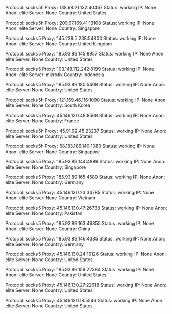 Protocol: socks5h
Proxy: 138.68.21.132:40467
Status: working
IP: None
Anon: elite
Server: None
Country: United States

Protocol: socks5h
Proxy: 209.97.169.41:13108
Status: working
IP: None
Anon: elite
Server: None
Country: Singapore

Protocol: socks5
Proxy: 145.239.5.238:54803
Status: working
IP: None
Anon: elite
Server: None
Country: United Kingdom

Protocol: socks5
Proxy: 185.93.89.145:8957
Status: working
IP: None
Anon: elite
Server: None
Country: United States

Protocol: socks5
Proxy: 103.148.112.242:8199
Status: working
IP: None
Anon: elite
Server: mikrotik
Country: Indonesia

Protocol: socks5
Proxy: 185.93.89.180:5408
Status: working
IP: None
Anon: elite
Server: None
Country: United States

Protocol: socks5h
Proxy: 121.169.46.116:1090
Status: working
IP: None
Anon: elite
Server: None
Country: South Korea

Protocol: socks5
Proxy: 45.146.130.48:8568
Status: working
IP: None
Anon: elite
Server: None
Country: France

Protocol: socks5h
Proxy: 45.91.92.45:23237
Status: working
IP: None
Anon: elite
Server: None
Country: United States

Protocol: socks5h
Proxy: 68.183.186.140:1080
Status: working
IP: None
Anon: elite
Server: None
Country: Singapore

Protocol: socks5
Proxy: 185.93.89.144:4889
Status: working
IP: None
Anon: elite
Server: None
Country: Singapore

Protocol: socks5
Proxy: 185.93.89.165:4589
Status: working
IP: None
Anon: elite
Server: None
Country: Germany

Protocol: socks5
Proxy: 45.146.130.23:34785
Status: working
IP: None
Anon: elite
Server: None
Country: Vietnam

Protocol: socks5
Proxy: 45.146.130.47:26738
Status: working
IP: None
Anon: elite
Server: None
Country: Pakistan

Protocol: socks5
Proxy: 185.93.89.163:46855
Status: working
IP: None
Anon: elite
Server: None
Country: China

Protocol: socks5
Proxy: 185.93.89.146:4385
Status: working
IP: None
Anon: elite
Server: None
Country: Germany

Protocol: socks5
Proxy: 45.146.130.24:16126
Status: working
IP: None
Anon: elite
Server: None
Country: United States

Protocol: socks5
Proxy: 185.93.89.159:22384
Status: working
IP: None
Anon: elite
Server: None
Country: United States

Protocol: socks5
Proxy: 45.146.130.27:22618
Status: working
IP: None
Anon: elite
Server: None
Country: United States

Protocol: socks5
Proxy: 45.146.130.18:5546
Status: working
IP: None
Anon: elite
Server: None
Country: United States

